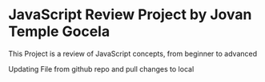 # JavaScript Review Project by Jovan Temple Gocela
This Project is a review of JavaScript concepts, from beginner to advanced

Updating File from github repo and pull changes to local

